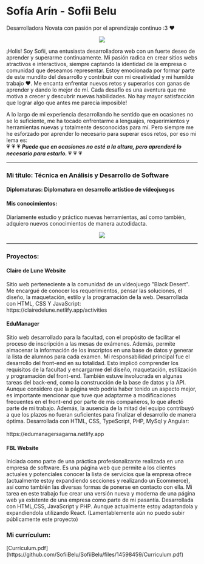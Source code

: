
<h1> Sofía Arín - Sofii Belu </h1

<h2> Desarrolladora Novata con pasión por el aprendizaje continuo :3 ❤️</h2>

<p align="center">
  <a href="https://github.com/DenverCoder1/readme-typing-svg">
    <img src="https://readme-typing-svg.herokuapp.com?font=Time+New+Roman&color=pink&size=25&center=true&vCenter=true&width=600&height=100&lines=T%C3%A9cnica+en+An%C3%A1lisis+y+Desarrollo+de+Software;Junior+desarrolladora+front+end;Apasionada+por+el+aprendizaje;Amo+aprender+cosas+nuevas;Comprometida+con+el+crecimiento+profesional">
  </a>
</p>



<p>¡Holis! Soy Sofii, una entusiasta desarrolladora web con un fuerte deseo de aprender y superarme continuamente. Mi pasión radica en crear sitios webs atractivos e interactivos, siempre captando la identidad de la empresa o comunidad que deseamos representar. Estoy emocionada por formar parte de este mundito del desarrollo y contribuir con mi creatividad y mi humilde trabajo ❤️. 
Me encanta enfrentar nuevos retos y superarlos con ganas de aprender y dando lo mejor de mí. Cada desafío es una aventura que me motiva a crecer y descubrir nuevas habilidades. No hay mayor satisfacción que lograr algo que antes me parecía imposible!</p>

A lo largo de mi experiencia desarrollando he sentido que en ocasiones no se lo suficiente, me ha tocado enfrentarme a lenguajes, requerimientos y herramientas nuevas y totalmente desconocidas para mí. Pero siempre me he esforzado por aprender lo necesario para superar esos retos, por eso mi lema es: <br>
:heartpulse: :heartpulse: :heartpulse: <b><i> Puede que en ocasiones no esté a la altura, pero aprenderé lo necesario para estarlo. </b></i> :heartpulse: :heartpulse: :heartpulse:
<hr>

<h3> Mi título: Técnica en Análisis y Desarrollo de Software </h3>

<h4> Diplomaturas:
  Diplomatura en desarrollo artístico de vídeojuegos </h4>
<h4> Mis conocimientos: </h4>
Diariamente estudio y práctico nuevas herramientas, así como también, adquiero nuevos conocimientos de manera autodidacta. 
<p align="center">
  <a href="https://skillicons.dev">
    <img src="https://skillicons.dev/icons?i=html,css,js,ts,angular,react,php,mysql,vscode,postman,git,github,netlify" />
  </a>
</p>
<hr>
<h3> Proyectos: </h3>
<h4> Claire de Lune Website </h4>
<p>Sitio web perteneciente a la comunidad de un vídeojuego "Black Desert". Me encargué de conocer los requerimientos, pensar las soluciones, el diseño, la maquetación, estilo y la programación de la web.
Desarrollada con HTML, CSS Y JavaScript: <br> https://clairedelune.netlify.app/activities </p> 

<h4> EduManager </h4>
<p>Sitio web desarrollado para la facultad, con el propósito de facilitar el proceso de inscripción a las mesas de exámenes. Además, permite almacenar la información de los inscriptos en una base de datos y generar la lista de alumnos para cada examen. Mi responsabilidad principal fue el desarrollo del front-end en su totalidad. Esto implicó comprender los requisitos de la facultad y encargarme del diseño, maquetación, estilización y programación del front-end. También estuve involucrada en algunas tareas del back-end, como la construcción de la base de datos y la API.
Aunque considero que la página web podría haber tenido un aspecto mejor, es importante mencionar que tuve que adaptarme a modificaciones frecuentes en el front-end por parte de mis compañeros, lo que afectó parte de mi trabajo. Además, la ausencia de la mitad del equipo contribuyó a que los plazos no fueran suficientes para finalizar el desarrollo de manera óptima.
Desarrollada con HTML, CSS, TypeScript, PHP, MySql y Angular: <br>
<br>https://edumanagersagarna.netlify.app</p>

<h4> FBL Website </h4>
<p>Iniciada como parte de una práctica profesionalizante realizada en una empresa de software. Es una página web que permite a los clientes actuales y potenciales conocer la lista de servicios que la empresa ofrece (actualmente estoy expandiendo secciones y realizando un Ecommerce), así como también las diversas formas de ponerse en contacto con ella. Mi tarea en este trabajo fue crear una versión nueva y moderna de una página web ya existente de una empresa como parte de mi pasantía. 
Desarrollada con HTML,CSS, JavaScript y PHP. Aunque actualmente estoy adaptandola y expandiendola utilizando React. (Lamentablemente aún no puedo subir públicamente este proyecto)</p>


<h3>Mi currículum: </h3> [Currículum.pdf](https://github.com/SofiiBelu/SofiiBelu/files/14598459/Curriculum.pdf)



<!--
**SofiiBelu/SofiiBelu** is a ✨ _special_ ✨ repository because its `README.md` (this file) appears on your GitHub profile.

Here are some ideas to get you started:

- 🔭 I’m currently working on ...
- 🌱 I’m currently learning ...
- 👯 I’m looking to collaborate on ...
- 🤔 I’m looking for help with ...
- 💬 Ask me about ...
- 📫 How to reach me: ...
- 😄 Pronouns: ...
- ⚡ Fun fact: ...
-->


